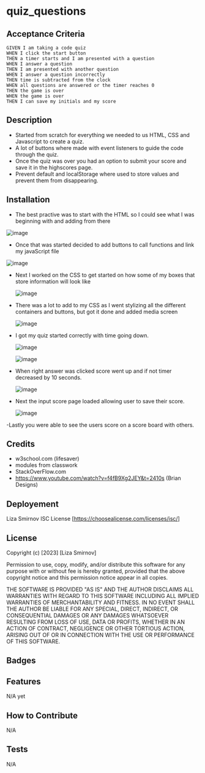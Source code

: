 # quiz_questions


## Acceptance Criteria

```
GIVEN I am taking a code quiz
WHEN I click the start button
THEN a timer starts and I am presented with a question
WHEN I answer a question
THEN I am presented with another question
WHEN I answer a question incorrectly
THEN time is subtracted from the clock
WHEN all questions are answered or the timer reaches 0
THEN the game is over
WHEN the game is over
THEN I can save my initials and my score
```

## Description

- Started from scratch for everything we needed to us HTML, CSS and Javascript to create a quiz.
- A lot of buttons where made with event listeners to guide the code through the quiz.
- Once the quiz was over you had an option to submit your score and save it in the highscores page.
- Prevent default and localStorage where used to store values and prevent them from disappearing.

## Installation
- The best practive was to start with the HTML so I could see what I was beginning with and adding from there
 
 ![image](https://user-images.githubusercontent.com/122588135/223351789-4593025f-7860-43b0-aa19-8859a3131dbb.png)

- Once that was started decided to add buttons to call functions and link my javaScript file

 ![image](https://user-images.githubusercontent.com/122588135/223351952-e98fcd78-9c8e-49d7-97fd-6f9b999389c7.png)

- Next I worked on the CSS to get started on how some of my boxes that store information will look like
  
  ![image](https://user-images.githubusercontent.com/122588135/223352237-780968f7-dc5b-4770-853c-168b120b7881.png)

- There was a lot to add to my CSS as I went stylizing all the different containers and buttons, but got it done and added media screen

  ![image](https://user-images.githubusercontent.com/122588135/223352525-ae3cced3-5a05-43c2-81e6-f808971a545d.png)

- I got my quiz started correctly with time going down.

  ![image](https://user-images.githubusercontent.com/122588135/223353045-bea81cc9-c1e9-48b7-9768-33317f8a5d8c.png)
  
  ![image](https://user-images.githubusercontent.com/122588135/223353228-a4f0d590-8376-416f-9c41-fa2aeb8ffde6.png)

- When right answer was clicked score went up and if not timer decreased by 10 seconds.
  
  ![image](https://user-images.githubusercontent.com/122588135/223353542-a2c4ddd3-9358-43a8-a908-e4b811e11ffd.png)

- Next the input score page loaded allowing user to save their score.

  ![image](https://user-images.githubusercontent.com/122588135/223353768-9de04b8a-89e3-4241-82a5-b058ff249bac.png)

-Lastly you were able to see the users score on a score board with others.

## Credits

- w3school.com (lifesaver)
- modules from classwork
- StackOverFlow.com
- https://www.youtube.com/watch?v=f4fB9Xg2JEY&t=2410s (Brian Designs)

## Deployement


Liza Smirnov
ISC License [https://choosealicense.com/licenses/isc/]

## License

Copyright (c) [2023] [Liza Smirnov]

Permission to use, copy, modify, and/or distribute this software for any
purpose with or without fee is hereby granted, provided that the above
copyright notice and this permission notice appear in all copies.

THE SOFTWARE IS PROVIDED "AS IS" AND THE AUTHOR DISCLAIMS ALL WARRANTIES WITH
REGARD TO THIS SOFTWARE INCLUDING ALL IMPLIED WARRANTIES OF MERCHANTABILITY
AND FITNESS. IN NO EVENT SHALL THE AUTHOR BE LIABLE FOR ANY SPECIAL, DIRECT,
INDIRECT, OR CONSEQUENTIAL DAMAGES OR ANY DAMAGES WHATSOEVER RESULTING FROM
LOSS OF USE, DATA OR PROFITS, WHETHER IN AN ACTION OF CONTRACT, NEGLIGENCE OR
OTHER TORTIOUS ACTION, ARISING OUT OF OR IN CONNECTION WITH THE USE OR
PERFORMANCE OF THIS SOFTWARE.

## Badges


## Features

N/A yet

## How to Contribute

N/A

## Tests

N/A
